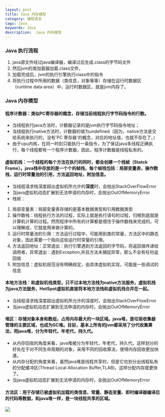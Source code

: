 ```yaml
---
layout: post
title: Java 内存模型
category: 编程语言
tags: Java
keywords: Java
description:  Java 内存模型
---
```

### Java 执行流程

1. java源文件经过java编译器，编译过后生成.class的字节码文件
2. 然后jvm的类加载器加载.class文件，
3. 加载完成后，jvm的执行引擎执行class中的指令
4. 将执行过程中所用的数据（类信息，对象等等）存储在运行时数据区（runtime data area）中，运行时数据区，就是jvm内存了。

### Java 内存模型

#### 程序计数器：类似PC寄存器的概念，存储当前线程执行字节码指令的行数。

* 当线程执行java方法时，计数器记录的是jvm执行字节码指令地址；
* 当线程执行native方法时，计数器的值为undefined（因为，native方法是交给系统来执行的，没有'PC 寄存器'的概念，对应的地址值，也就不存在了。）
* 由于cpu内核，在同一时刻只能执行一条指令，为了保证java多线程正确执行，每个线程都有一个程序计数器，因此，程序计数器是线程私有的。

#### 虚拟机栈：一个线程的每个方法在执行的同时，都会创建一个栈帧（Statck Frame）。java栈中存放的是一个个的帧栈，每个帧栈包括：局部变量表，操作数栈，运行时常量池的引用，方法返回地址，附加信息。

* 当线程请求栈深度超出虚拟机所允许的**深度**时，会抛出StackOverFlowError
* 当java虚拟机动态扩展到无法申请的内存时，会抛出OutOfMemoryError
* 栈帧：
1. 局部变量表：局部变量表存储的是基本数据类型和引用数据类型
2. 操作数栈：线程执行方法的过程，实际上就是执行语句的过程，归根到底就是计算机计算的过程。然而程序中所有的计算都是借住于操作数栈来完成的。可以理解成，它就是用来做计算的。
3. 运行时常量池的引用：方法运行过程中，可能用到类的常量，方法区中的静态对象，因此需要一个指向这些运行时常量的引用。
4. 方法返回地址：正常退出：执行引擎遇到方法返回的字节码，将返回值传递给调用者，异常退出：遇到Exception,并且方法未捕捉异常，那么不会有任何返回值
5. 附加信息：虚拟机规范没有明确规定，由具体虚拟机实现，可能是一些调试的信息

#### 本地方法栈：和虚拟机栈类型，只不过本地方法栈为native方法服务，虚拟机栈为java方法服务，HotSpot虚拟机直接将本地方法栈和虚拟机栈合并在一起。

* 当线程请求栈深度超出虚拟机所允许的深度时，会抛出StackOverFlowError
* 当java虚拟机动态扩展到无法申请的内存时，会抛出OutOfMemoryError

#### 堆区：存储对象本身和数组，占用内存最大的一块区域。java堆，是垃圾收集器管理的主要区域，也成为GC堆。目前，基本上所有的jvm都采用了分代收集算法，将java堆，分为年轻代，年老代，持久代。

* 从内存回收的角度来看，java堆被分为年轻代，年老代，持久代，这样划分的好处在于对不同生命周期的对象，采用不同的回收算法，使得内存回收更加快速。
* 从内存分配的角度来看，虽然java堆是线程共享的，但是它也划分出线程私有的分配缓冲区(Thread Local Allocation Buffer,TLAB)，这样分配内存就更快了。
* 当java虚拟机动态扩展到无法申请的内存时，会抛出OutOfMemoryError

#### 方法区：用于存储已被虚拟机加载的类信息、常量、静态变量、即时编译器编译后的代码等数据，和java堆一样，是一块线程共享的区域。

![](http://www.blogjava.net/images/blogjava_net/chhbjh/Windows-Live-Writer/2d08114b62d1_AA6A/image_thumb_1.png)
